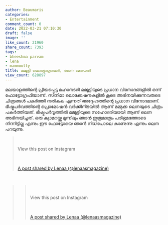 ```yaml
---
author: Beaumaris
categories:
- Entertainment
comment_count: 0
date: 2022-03-21 07:10:30
draft: false
image: ''
like_count: 21960
share_count: 7393
tags:
- bheeshma parvam
- lena
- mammootty
title: മമ്മൂട്ടി ഫോട്ടോഗ്രാഫർ, ലെന മോഡൽ
view_count: 628897
---
```


മലയാളത്തിന്റെ പ്രിയപ്പെട്ട മഹാനടൻ മമ്മൂട്ടിയുടെ പ്രധാന വിനോദങ്ങളിൽ ഒന്ന് ഫോട്ടോഗ്രഫിയാണ്. സിനിമാ ലൊക്കേഷനുകളിൽ കൂടെ അഭിനയിക്കുന്നവരുടെ ചിത്രങ്ങൾ പകർത്തി നൽകുക എന്നത് അദ്ദേഹത്തിന്റെ പ്രധാന വിനോദമാണ്. ഭീഷ്മപർവത്തിന്റെ പ്രൊമോഷൻ വർക്കിനിടയിൽ ആണ് മമ്മുക്ക ലെനയുടെ ചിത്രം പകർത്തിയത്. ഭീഷ്മപർവ്വത്തിൽ മമ്മൂട്ടിയുടെ സഹോദരിയായി ആണ് ലെന അഭിനയിച്ചത്. ഒരു ക്യാമറയ്ക്കു മുന്നിലും ഞാൻ ഇത്രമാത്രം പരിഭ്രമത്തോടെ നിന്നിട്ടില്ല എന്നും ഈ ഫോട്ടോയെ ഞാൻ നിധിപോലെ കാണുന്നു എന്നും ലെന പറയുന്നു. 

> &nbsp; 
> 
> View this post on Instagram
> 
> &nbsp; 
> 
> [A post shared by Lenaa (@lenaasmagazine)](https://www.instagram.com/p/CbRxwIBPPSJ/?utm_source=ig_embed&utm_campaign=loading)

&nbsp; 

> > &nbsp; 
>> 
>> View this post on Instagram
>> 
>> &nbsp; 
>> 
>> [A post shared by Lenaa (@lenaasmagazine)](https://www.instagram.com/p/CbRxwIBPPSJ/?utm_source=ig_embed&utm_campaign=loading)